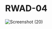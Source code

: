 # RWAD-04
![Screenshot (20)](https://user-images.githubusercontent.com/80274745/147408305-62b935c9-0a89-40c2-9549-66b2829c4a65.png)
